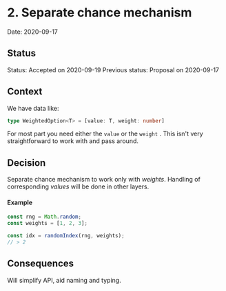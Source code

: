 # 2. Separate chance mechanism

Date: 2020-09-17

## Status

Status: Accepted on 2020-09-19
Previous status: Proposal on 2020-09-17

## Context

We have data like:

``` ts
type WeightedOption<T> = [value: T, weight: number]
```

For most part you need either the `value` or the `weight` .
This isn't very straightforward to work with and pass around.

## Decision

Separate chance mechanism to work only with *weights*.
Handling of corresponding *values* will be done in other layers.

#### Example

``` ts
const rng = Math.random;
const weights = [1, 2, 3];

const idx = randomIndex(rng, weights);
// > 2
```

## Consequences

Will simplify API, aid naming and typing.
